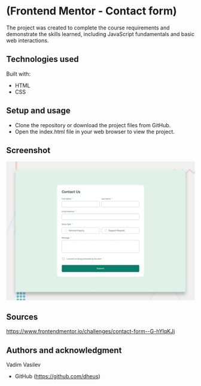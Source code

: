 # (Frontend Mentor - Contact form)

The project was created to complete the course requirements and demonstrate the skills learned, including JavaScript fundamentals and basic web interactions.

## Technologies used

Built with: 

- HTML
- CSS

## Setup and usage
- Clone the repository or download the project files from GitHub.
- Open the index.html file in your web browser to view the project.
  
## Screenshot 
![alt text](./design/desktop-preview.jpg)

## Sources 
https://www.frontendmentor.io/challenges/contact-form--G-hYlqKJj

## Authors and acknowledgment

Vadim Vasilev
- GitHub (https://github.com/dheus)
